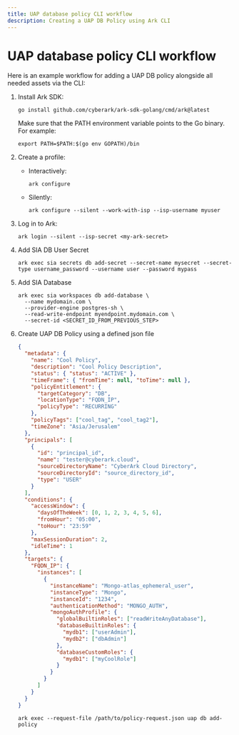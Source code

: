 ```yaml
---
title: UAP database policy CLI workflow
description: Creating a UAP DB Policy using Ark CLI
---
```


# UAP database policy CLI workflow
Here is an example workflow for adding a UAP DB policy alongside all needed assets via the CLI:

1. Install Ark SDK:
   ```shell linenums="0"
   go install github.com/cyberark/ark-sdk-golang/cmd/ark@latest
   ```
   Make sure that the PATH environment variable points to the Go binary. For example:
   ```shell linenums="0"
   export PATH=$PATH:$(go env GOPATH)/bin
   ```
1. Create a profile:
    * Interactively:
        ```shell linenums="0"
        ark configure
        ```
    * Silently:
        ```shell linenums="0"
        ark configure --silent --work-with-isp --isp-username myuser
        ```
1. Log in to Ark:
    ```shell linenums="0"
    ark login --silent --isp-secret <my-ark-secret>
    ```
1. Add SIA DB User Secret
    ```shell
    ark exec sia secrets db add-secret --secret-name mysecret --secret-type username_password --username user --password mypass
    ```
1. Add SIA Database
    ```shell
    ark exec sia workspaces db add-database \
      --name mydomain.com \
      --provider-engine postgres-sh \
      --read-write-endpoint myendpoint.mydomain.com \
      --secret-id <SECRET_ID_FROM_PREVIOUS_STEP>
    ```
1. Create UAP DB Policy using a defined json file
    ```json
    {
      "metadata": {
        "name": "Cool Policy",
        "description": "Cool Policy Description",
        "status": { "status": "ACTIVE" },
        "timeFrame": { "fromTime": null, "toTime": null },
        "policyEntitlement": {
          "targetCategory": "DB",
          "locationType": "FQDN_IP",
          "policyType": "RECURRING"
        },
        "policyTags": ["cool_tag", "cool_tag2"],
        "timeZone": "Asia/Jerusalem"
      },
      "principals": [
        {
          "id": "principal_id",
          "name": "tester@cyberark.cloud",
          "sourceDirectoryName": "CyberArk Cloud Directory",
          "sourceDirectoryId": "source_directory_id",
          "type": "USER"
        }
      ],
      "conditions": {
        "accessWindow": {
          "daysOfTheWeek": [0, 1, 2, 3, 4, 5, 6],
          "fromHour": "05:00",
          "toHour": "23:59"
        },
        "maxSessionDuration": 2,
        "idleTime": 1
      },
      "targets": {
        "FQDN_IP": {
          "instances": [
            {
              "instanceName": "Mongo-atlas_ephemeral_user",
              "instanceType": "Mongo",
              "instanceId": "1234",
              "authenticationMethod": "MONGO_AUTH",
              "mongoAuthProfile": {
                "globalBuiltinRoles": ["readWriteAnyDatabase"],
                "databaseBuiltinRoles": {
                  "mydb1": ["userAdmin"],
                  "mydb2": ["dbAdmin"]
                },
                "databaseCustomRoles": {
                  "mydb1": ["myCoolRole"]
                }
              }
            }
          ]
        }
      }
    }
    ```

    ```shell
    ark exec --request-file /path/to/policy-request.json uap db add-policy
    ```
